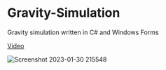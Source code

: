 # Gravity-Simulation
Gravity simulation written in C# and Windows Forms

[Video](https://www.youtube.com/watch?v=F9PgaqsMPHc)

![Screenshot 2023-01-30 215548](https://user-images.githubusercontent.com/86636387/215659200-022ae14f-ebab-4676-9d4c-dfef92e2af06.png)
